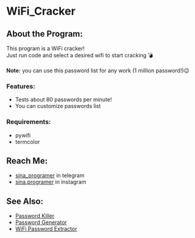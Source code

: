 # WiFi_Cracker

## About the Program:
This program is a WiFi cracker! <br>
Just run code and select a desired wifi to start cracking 💣 <br><br>
**Note:** you can use this password list for any work (1 million password!)😉

### Features:
- Tests about 80 passwords per minute!
- You can customize passwords list

### Requirements:
- pywifi
- termcolor

## Reach Me:
- [sina_programer](https://t.me/sina_programer) in telegram
- [sina.programer](https://www.instagram.com/sina.programer) in instagram

## See Also:
- [Password Killer](https://github.com/sina-programer/Password_Killer)
- [Password Generator](https://github.com/sina-programer/Password_Generator)
- [WiFi Password Extractor](https://github.com/sina-programer/WiFi_Password_Extractor)
